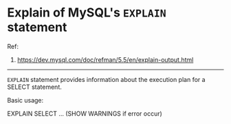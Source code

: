 # Explain of MySQL's `EXPLAIN` statement

Ref:

1. https://dev.mysql.com/doc/refman/5.5/en/explain-output.html

---

`EXPLAIN` statement provides information about the execution plan for a SELECT statement.

Basic usage:

EXPLAIN SELECT ... (SHOW WARNINGS if error occur)


